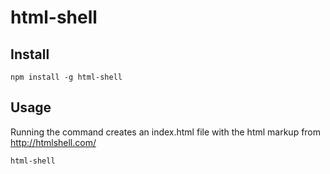 html-shell
==========

## Install

```
npm install -g html-shell
```

## Usage

Running the command creates an index.html file with the html markup from http://htmlshell.com/

```
html-shell
```
